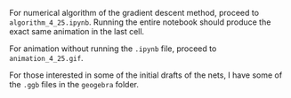 For numerical algorithm of the gradient descent method, proceed to `algorithm_4_25.ipynb`. Running the entire notebook should produce the exact same animation in the last cell. 

For animation without running the `.ipynb` file, proceed to `animation_4_25.gif`. 

For those interested in some of the initial drafts of the nets, I have some of the `.ggb` files in the `geogebra` folder. 
